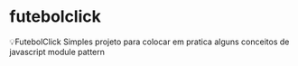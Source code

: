 # futebolclick
:bulb:FutebolClick
Simples projeto para colocar em pratica alguns conceitos de javascript module pattern
